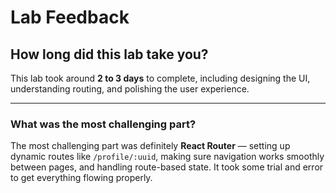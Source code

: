 # Lab Feedback

## How long did this lab take you?

This lab took around **2 to 3 days** to complete, including designing the UI, understanding routing, and polishing the user experience.

---

### What was the most challenging part?

The most challenging part was definitely **React Router** — setting up dynamic routes like `/profile/:uuid`, making sure navigation works smoothly between pages, and handling route-based state. It took some trial and error to get everything flowing properly.
